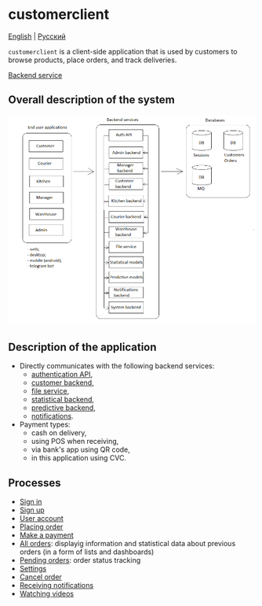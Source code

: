 # customerclient

[English](customerclient.md) | [Русский](customerclient.ru.md)

`customerclient` is a client-side application that is used by customers to browse products, place orders, and track deliveries.

[Backend service](../backend/customerbackend.md)

## Overall description of the system

![system_overall](../img/system_overall.png)

## Description of the application

- Directly communicates with the following backend services:
    - [authentication API](../backend/authbackend.md), 
    - [customer backend](../backend/customerbackend.md), 
    - [file service](../backend/fileservice.md), 
    - [statistical backend](../backend/statisticalbackend.md), 
    - [predictive backend](../backend/predictivebackend.md), 
    - [notifications](../backend/notificationsbackend.md).
- Payment types:
    - cash on delivery, 
    - using POS when receiving,
    - via bank's app using QR code,
    - in this application using CVC.

## Processes

- [Sign in](../processes/auth/signin.md)
- [Sign up](../processes/customer/signup.md)
- [User account](../processes/systembackend/useraccount.md)
- [Placing order](../processes/customer/makeorder.md)
- [Make a payment](../processes/customer/makepayment.md)
- [All orders](../processes/customer/orders.md): displayig information and statistical data about previous orders (in a form of lists and dashboards)
- [Pending orders](../processes/customer/pendingorders.md): order status tracking
- [Settings](../processes/customer/settings.md)
- [Cancel order](../processes/customer/cancelorder.md)
- [Receiving notifications](../processes/notificationsbackend/getnotified.md)
- [Watching videos](../processes/fileservice/watchingvideos.md)
